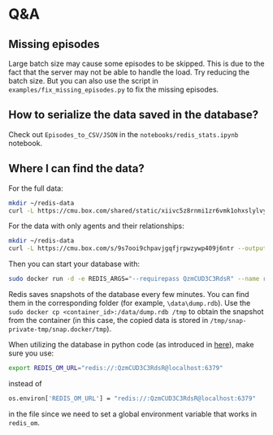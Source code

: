 # Q&A
## Missing episodes

Large batch size may cause some episodes to be skipped. This is due to the fact that the server may not be able to handle the load. Try reducing the batch size. But you can also use the script in `examples/fix_missing_episodes.py` to fix the missing episodes.

## How to serialize the data saved in the database?

Check out `Episodes_to_CSV/JSON` in the `notebooks/redis_stats.ipynb` notebook.

## Where I can find the data?

For the full data:
```sh
mkdir ~/redis-data
curl -L https://cmu.box.com/shared/static/xiivc5z8rnmi1zr6vmk1ohxslylvynur --output ~/redis-data/dump.rdb
```

For the data with only agents and their relationships:
```sh
mkdir ~/redis-data
curl -L https://cmu.box.com/s/9s7ooi9chpavjgqfjrpwzywp409j6ntr --output ~/redis-data/dump.rdb
```

Then you can start your database with:
```sh
sudo docker run -d -e REDIS_ARGS="--requirepass QzmCUD3C3RdsR" --name redis-stack -p 6379:6379 -p 8001:8001 -v /home/ubuntu/redis-data/:/data/ redis/redis-stack:latest
```

Redis saves snapshots of the database every few minutes. You can find them in the corresponding folder (for example, `\data\dump.rdb`). Use the `sudo docker cp <container_id>:/data/dump.rdb /tmp` to obtain the snapshot from the container (in this case, the copied data is stored in `/tmp/snap-private-tmp/snap.docker/tmp`).

When utilizing the database in python code (as introduced in [here](https://github.com/sotopia-lab/sotopia/blob/main/notebooks/redis_stats.ipynb)), make sure you use:

```sh
export REDIS_OM_URL="redis://:QzmCUD3C3RdsR@localhost:6379"
``` 

instead of 

```sh
os.environ['REDIS_OM_URL'] = "redis://:QzmCUD3C3RdsR@localhost:6379"
```

in the file since we need to set a global environment variable that works in `redis_om`.
